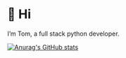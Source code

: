 # 👋 Hi

I’m Tom, a full stack python developer.

[![Anurag's GitHub stats](https://github-readme-stats.vercel.app/api?username=twarsop&theme=dracula)](https://github.com/anuraghazra/github-readme-stats)

<!---
twarsop/twarsop is a ✨ special ✨ repository because its `README.md` (this file) appears on your GitHub profile.
You can click the Preview link to take a look at your changes.
--->
